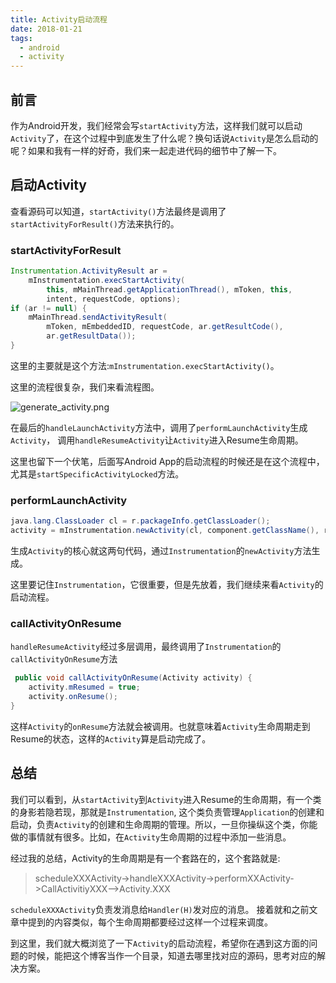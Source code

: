 ```yaml
---
title: Activity启动流程
date: 2018-01-21
tags: 
  - android
  - activity
---
```


## 前言

作为Android开发，我们经常会写`startActivity`方法，这样我们就可以启动`Activity`了，在这个过程中到底发生了什么呢？换句话说`Activity`是怎么启动的呢？如果和我有一样的好奇，我们来一起走进代码的细节中了解一下。

## 启动Activity

查看源码可以知道，`startActivity()`方法最终是调用了`startActivityForResult()`方法来执行的。

### startActivityForResult

~~~ java
Instrumentation.ActivityResult ar =
    mInstrumentation.execStartActivity(
        this, mMainThread.getApplicationThread(), mToken, this,
        intent, requestCode, options);
if (ar != null) {
    mMainThread.sendActivityResult(
        mToken, mEmbeddedID, requestCode, ar.getResultCode(),
        ar.getResultData());
}
~~~

这里的主要就是这个方法:`mInstrumentation.execStartActivity()`。

这里的流程很复杂，我们来看流程图。

![generate_activity.png](/img/activity/generate_activity.png)

在最后的`handleLaunchActivity`方法中，调用了`performLaunchActivity`生成`Activity`，
调用`handleResumeActivity`让`Activity`进入Resume生命周期。

这里也留下一个伏笔，后面写Android App的启动流程的时候还是在这个流程中，尤其是`startSpecificActivityLocked`方法。

### performLaunchActivity

~~~ java
java.lang.ClassLoader cl = r.packageInfo.getClassLoader();
activity = mInstrumentation.newActivity(cl, component.getClassName(), r.intent)
~~~

生成`Activity`的核心就这两句代码，通过`Instrumentation`的`newActivity`方法生成。

这里要记住`Instrumentation`，它很重要，但是先放着，我们继续来看`Activity`的启动流程。

### callActivityOnResume

`handleResumeActivity`经过多层调用，最终调用了`Instrumentation`的`callActivityOnResume`方法

~~~ java
 public void callActivityOnResume(Activity activity) {
    activity.mResumed = true;
    activity.onResume();
}
~~~

这样`Activity`的`onResume`方法就会被调用。也就意味着`Activity`生命周期走到Resume的状态，这样的`Activity`算是启动完成了。

## 总结

我们可以看到，从`startActivity`到`Activity`进入Resume的生命周期，有一个类的身影若隐若现，那就是`Instrumentation`, 这个类负责管理`Application`的创建和启动，负责`Activity`的创建和生命周期的管理。所以，一旦你操纵这个类，你能做的事情就有很多。比如，在`Activity`生命周期的过程中添加一些消息。

经过我的总结，Activity的生命周期是有一个套路在的，这个套路就是:

> scheduleXXXActivity->handleXXXActivity->performXXActivity->CallActivitiyXXX—>Activity.XXX

`scheduleXXXActivity`负责发消息给`Handler(H)`发对应的消息。
接着就和之前文章中提到的内容类似，每个生命周期都要经过这样一个过程来调度。

到这里，我们就大概浏览了一下`Activity`的启动流程，希望你在遇到这方面的问题的时候，能把这个博客当作一个目录，知道去哪里找对应的源码，思考对应的解决方案。
